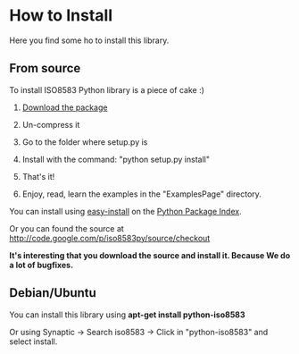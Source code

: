 # How to Install #

Here you find some ho to install this library.


## From source ##

To install ISO8583 Python library is a piece of cake :)

1) [Download the package](http://code.google.com/p/iso8583py/downloads/list)

2) Un-compress it

3) Go to the folder where setup.py is

4) Install with the command: "python setup.py install"

5) That's it!

6) Enjoy, read, learn the examples in the "ExamplesPage" directory.

You can install using [easy-install](http://peak.telecommunity.com/DevCenter/EasyInstall) on the [Python Package Index](http://pypi.python.org/pypi/ISO8583%20Module/1.0).

Or you can found the source at http://code.google.com/p/iso8583py/source/checkout

**It's interesting that you download the source and install it. Because We do a lot of bugfixes.**


## Debian/Ubuntu ##

You can install this library using **apt-get install python-iso8583**

Or using Synaptic -> Search iso8583 -> Click in "python-iso8583" and select install.